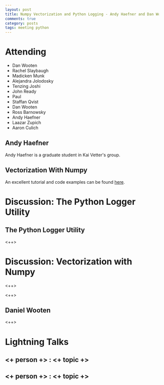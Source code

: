 ```yaml
---
layout: post
title: Numpy Vectorization and Python Logging - Andy Haefner and Dan Wooten
comments: true
category: posts
tags: meeting python
---
```



# Attending

- Dan Wooten
- Rachel Slaybaugh
- Madicken Munk
- Alejandra Jolodosky
- Tenzing Joshi
- John Ready 
- Paul 
- Staffan Qvist
- Dan Wooten
- Ross Barnowsky
- Andy Haefner
- Laazar Zupich
- Aaron Culich


## Andy Haefner 

Andy Haefner is a graduate student in Kai Vetter's group.

## Vectorization With Numpy

An excellent tutorial and code examples can be found [here][code].

# Discussion: The Python Logger Utility

## The Python Logger Utility

<++>

# Discussion: Vectorization with Numpy 

<++>

<++>

## Daniel Wooten

<++>


# Lightning Talks 

## <+ person +> : <+ topic +>

## <+ person +> : <+ topic +>


[code]: https://github.com/thehackerwithin/berkeley/tree/master/numpyVectorization "Code Examples" 
